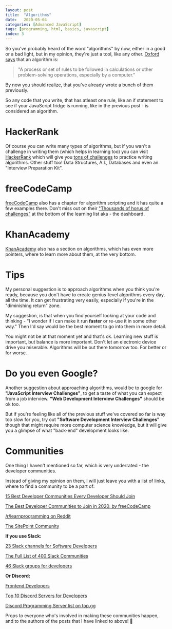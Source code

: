 ```yaml
---
layout: post
title:  "Algorithms"
date:   2020-05-04
categories: [Advanced JavaScript]
tags: [programming, html, basics, javascript]
index: 3
---
```


So you've probably heard of the word "algorithms" by now, either in a good or a bad light, but in my opinion, they're just a tool, like any other. [Oxford says](https://www.lexico.com/en/definition/algorithm) that an algorithm is: 

>"A process or set of rules to be followed in calculations or other problem-solving operations, especially by a computer."

By now you should realize, that you've already wrote a bunch of them previously. 

So any code that you write, that has atleast one rule, like an if statement to see if your JavaScript fridge is running, like in the previous post - is considered an algorithm.

# HackerRank

Of course you can write many types of algorithms, but if you wan't a challenge in writing them (which helps in learning too) you can visit [HackerRank](https://www.hackerrank.com/) which will give you [tons of challenges](https://www.hackerrank.com/domains/algorithms) to practice writing algorithms. Other stuff too! Data Structures, A.I., Databases and even an "Interview Preparation Kit".

# freeCodeCamp

[freeCodeCamp](https://www.freecodecamp.org/learn/javascript-algorithms-and-data-structures/basic-algorithm-scripting/) also has a chapter for algorithm scripting and it has quite a few examples there. Don't miss out on their ["Thousands of horus of challenges"](https://www.freecodecamp.org/learn/coding-interview-prep/algorithms/) at the bottom of the learning list aka - the dashboard.

# KhanAcademy

[KhanAcademy](https://www.khanacademy.org/computing/computer-science/algorithms) also has a section on algorithms, which has even more pointers, where to learn more about them, at the very bottom. 

# Tips

My personal suggestion is to approach algorithms when you think you're ready, because you don't have to create genius-level algorithms every day, all the time. It can get frustrating very easily, especially if you're in the "diminishing return" zone. 

My suggestion, is that when you find yourself looking at your code and thinking - "I wonder if I can make it run **faster** or re-use it in some other way." Then I'd say would be the best moment to go into them in more detail.

You might not be at that moment yet and that's ok. Learning new stuff is important, but balance is more important. Don't let an electronic device drive you miserable. Algorithms will be out there tomorrow too. For better or for worse.

# Do you even Google?

Another suggestion about approaching algorithms, would be to google for **"JavaScript Interview Challenges"**, to get a taste of what you can expect from a job interview. **"Web Development Interview Challenges"** should be ok too.

But if you're feeling like all of the previous stuff we've covered so far is way too slow for you, try out **"Software Development Interview Challenges"** though that might require more computer science knowledge, but it will give you a glimpse of what "back-end" development looks like.

# Communities

One thing I haven't mentioned so far, which is very underrated - the developer communities. 

Instead of giving my opinion on them, I will just leave you with a list of links, where to find a community to be a part of:

[15 Best Developer Communities Every Developer Should Join](https://hashnode.com/post/15-best-developer-communities-every-developer-should-join-ck0htjn2m001k15s1foinc1dl)

[The Best Developer Communities to Join in 2020, by freeCodeCamp](https://www.freecodecamp.org/news/best-developer-communities-to-be-part-of-in-2020/)

[/r/learnprogramming on Reddit](http://reddit.com/r/learnprogramming)

[The SitePoint Community](https://www.sitepoint.com/community/)

**If you use Slack:**

[23 Slack channels for Software Developers](https://www.linkedin.com/pulse/23-slack-channels-software-developers-michalina-jag%C5%82owicz/)

[The Full List of 400 Slack Communities](https://medium.com/startupsco/the-full-list-of-400-slack-communities-5545e82cf65d)

[46 Slack groups for developers](https://techbeacon.com/app-dev-testing/46-slack-groups-developers)

**Or Discord:**

[Frontend Developers](https://discord.com/invite/kx7pk6J)

[Top 10 Discord Servers for Developers](https://dev.to/htnguy/top-10-discord-servers-for-developers-559o)

[Discord Programming Server list on top.gg](https://top.gg/servers/search?q=programming)

Props to everyone who's involved in making these communities happen, and to the authors of the posts that I have linked to above! 🙌